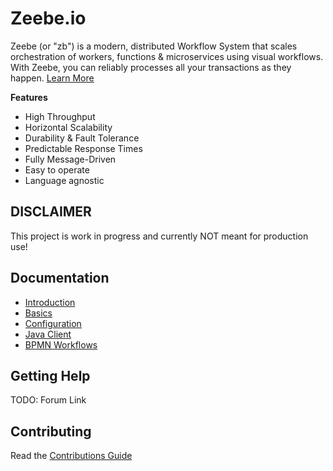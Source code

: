 # Zeebe.io

Zeebe (or "zb") is a modern, distributed Workflow System that scales orchestration of workers, functions & microservices using visual workflows. With Zeebe, you can reliably processes all your transactions as they happen. [Learn More](/docs/src/introduction/why-zeebe.md)

**Features**

* High Throughput
* Horizontal Scalability
* Durability & Fault Tolerance
* Predictable Response Times
* Fully Message-Driven
* Easy to operate
* Language agnostic

## DISCLAIMER

This project is work in progress and currently NOT meant for production use!

## Documentation

* [Introduction](/docs/src/introduction/README.md)
* [Basics](/docs/src/basics/README.md)
* [Configuration](/docs/src/operations/the-zbcfgtoml-file.md)
* [Java Client](/docs/src/java-client/README.md)
* [BPMN Workflows](/docs/src/bpmn-workflows/README.md)

## Getting Help

TODO: Forum Link

## Contributing

Read the [Contributions Guide](/CONTRIBUTING.md)
